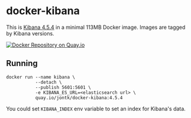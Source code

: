 # docker-kibana

This is [Kibana 4.5.4](https://github.com/elastic/kibana) in a minimal 113MB Docker image. Images are tagged by Kibana versions.

[![Docker Repository on Quay.io](https://quay.io/repository/jontk/docker-kibana/status "Docker Repository on Quay.io")](https://quay.io/repository/jontk/docker-kibana)

## Running

```
docker run --name kibana \
           --detach \
           --publish 5601:5601 \
           -e KIBANA_ES_URL=<elasticsearch url> \
           quay.io/jontk/docker-kibana:4.5.4
```

You could set `KIBANA_INDEX` env variable to set an index for Kibana's data.
